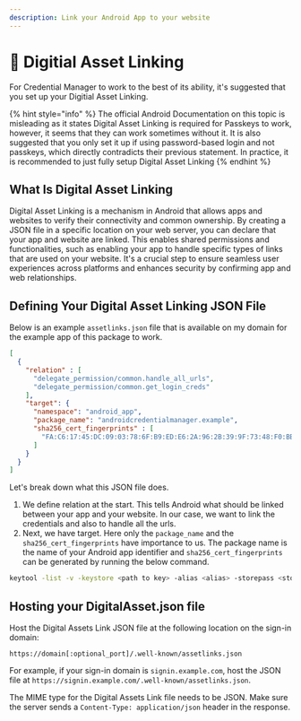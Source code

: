 ```yaml
---
description: Link your Android App to your website
---
```


# 📃 Digitial Asset Linking

For Credential Manager to work to the best of its ability, it's suggested that you set up your Digitial Asset Linking.&#x20;

{% hint style="info" %}
The official Android Documentation on this topic is misleading as it states Digital Asset Linking is required for Passkeys to work, however, it seems that they can work sometimes without it. It is also suggested that you only set it up if using password-based login and not passkeys, which directly contradicts their previous statement. In practice, it is recommended to just fully setup Digital Asset Linking
{% endhint %}

## What Is Digital Asset Linking

Digital Asset Linking is a mechanism in Android that allows apps and websites to verify their connectivity and common ownership. By creating a JSON file in a specific location on your web server, you can declare that your app and website are linked. This enables shared permissions and functionalities, such as enabling your app to handle specific types of links that are used on your website. It's a crucial step to ensure seamless user experiences across platforms and enhances security by confirming app and web relationships.

## Defining Your Digital Asset Linking JSON File

Below is an example `assetlinks.json` file that is available on my domain for the example app of this package to work.

```json
[
  {
    "relation" : [
      "delegate_permission/common.handle_all_urls",
      "delegate_permission/common.get_login_creds"
    ],
    "target": {
      "namespace": "android_app",
      "package_name": "androidcredentialmanager.example",
      "sha256_cert_fingerprints" : [
        "FA:C6:17:45:DC:09:03:78:6F:B9:ED:E6:2A:96:2B:39:9F:73:48:F0:BB:6F:89:9B:83:32:66:75:91:03:3B:9C"
      ]
    }
  }
]

```

Let's break down what this JSON file does.

1. We define relation at the start. This tells Android what should be linked between your app and your website. In our case, we want to link the credentials and also to handle all the urls.
2. Next, we have target. Here only the `package_name` and the `sha256_cert_fingerprints` have importance to us. The package name is the name of your Android app identifier and  `sha256_cert_fingerprints` can be generated by running the below command.

```bash
keytool -list -v -keystore <path to key> -alias <alias> -storepass <store password> -keypass <key password>
```



## Hosting your DigitalAsset.json file

Host the Digital Assets Link JSON file at the following location on the sign-in domain:

```
https://domain[:optional_port]/.well-known/assetlinks.json
```

For example, if your sign-in domain is `signin.example.com`, host the JSON file at `https://signin.example.com/.well-known/assetlinks.json`.

The MIME type for the Digital Assets Link file needs to be JSON. Make sure the server sends a `Content-Type: application/json` header in the response.



